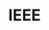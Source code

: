 ---
facebook: https://facebook.com/IEEE.org
googleplus: https://plus.google.com/110847308612303935604
instagram: https://instagram.com/ieeeorg
linkedin: https://linkedin.com/company/ieee
logohandle: ieee
sort: ieee
title: IEEE
twitter: https://x.com/IEEEorg
website: https://www.ieee.org/
wikipedia: https://en.wikipedia.org/wiki/Institute_of_Electrical_and_Electronics_Engineers
youtube: https://youtube.com/user/IEEEorg
---